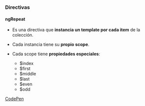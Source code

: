 ### Directivas
#### ngRepeat

- Es una directiva que **instancia un template por cada item** de la colección.

- Cada instancia tiene su **propio scope**.

- Cada scope tiene **propiedades especiales**:
    - $index
    - $first
    - $middle
    - $last
    - $even
    - $odd

[CodePen](http://codepen.io/MikelEiza/pen/EKQWQy)
